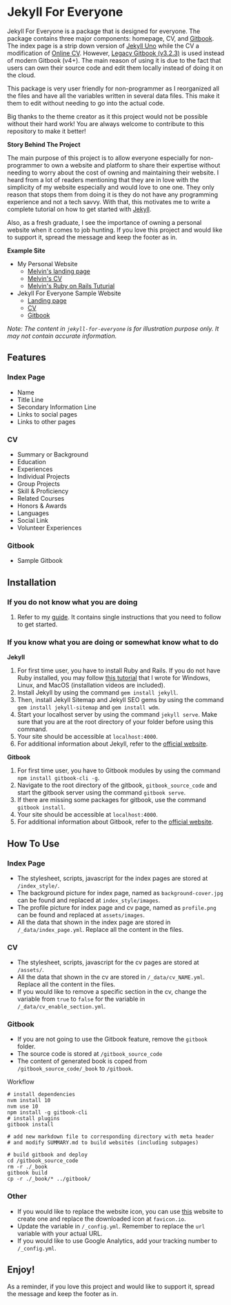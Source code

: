 # Jekyll For Everyone

Jekyll For Everyone is a package that is designed for everyone. The package contains three major components: homepage, CV, and [Gitbook](http://www.gitbook.com). The index page is a strip down version of [Jekyll Uno](https://github.com/joshgerdes/jekyll-uno) while the CV a modification of [Online CV](https://github.com/sharu725/online-cv). However, [Legacy Gitbook (v3.2.3)](https://github.com/GitbookIO/gitbook) is used instead of modern Gitbook (v4+). The main reason of using it is due to the fact that users can own their source code and edit them locally instead of doing it on the cloud. 

This package is very user friendly for non-programmer as I reorganized all the files and have all the variables written in several data files. This make it them to edit without needing to go into the actual code. 

Big thanks to the theme creator as it this project would not be possible without their hard work! You are always welcome to contribute to this repository to make it better!

**Story Behind The Project**

The main purpose of this project is to allow everyone especially for non-programmer to own a website and platform to share their expertise without needing to worry about the cost of owning and maintaining their website. I heard from a lot of readers mentioning that they are in love with the simplicity of my website especially and would love to one one. They only reason that stops them from doing it is they do not have any programming experience and not a tech savvy. With that, this motivates me to write a complete tutorial on how to get started with [Jekyll](http://melvinchng.github.io/jekyll). 

Also, as a fresh graduate, I see the importance of owning a personal website when it comes to job hunting. If you love this project and would like to support it, spread the message and keep the footer as in. 

**Example Site**
- My Personal Website
  - [Melvin's landing page](https://melvinchng.github.io)
  - [Melvin's CV](https://melvinchng.github.io/cv)
  - [Melvin's Ruby on Rails Tuturial](https://melvinchng.github.io/rails)
- Jekyll For Everyone Sample Website
  - [Landing page](https://jekyll-for-everyone.github.io)
  - [CV](https://jekyll-for-everyone.github.io/cv)
  - [Gitbook](https://melvinchng.github.io/gitbook)

_Note: The content in `jekyll-for-everyone` is for illustration purpose only. It may not contain accurate information._

## Features
### Index Page
- Name
- Title Line
- Secondary Information Line
- Links to social pages
- Links to other pages
### CV
- Summary or Background
- Education
- Experiences
- Individual Projects
- Group Projects
- Skill & Proficiency
- Related Courses
- Honors & Awards
- Languages
- Social Link
- Volunteer Experiences
### Gitbook
- Sample Gitbook

## Installation
### If you do not know what you are doing
1. Refer to my [guide](http://melvinchng.github.io/jekyll). It contains single instructions that you need to follow to get started.
### If you know what you are doing or somewhat know what to do
**Jekyll**
1. For first time user, you have to install Ruby and Rails. If you do not have Ruby installed, you may follow [this tutorial](http://melvinchng.github.io/rails/RubyOnRailsInstallation.html) that I wrote for Windows, Linux, and MacOS (installation videos are included).
2. Install Jekyll by using the command `gem install jekyll`.
3. Then, install Jekyll Sitemap and Jekyll SEO gems by using the command `gem install jekyll-sitemap` and `gem install wdm`.
4. Start your localhost server by using the command `jekyll serve`. Make sure that you are at the root directory of your folder before using this command.
5. Your site should be accessible at `localhost:4000`.
6. For additional information about Jekyll, refer to the [official website](http://jekyllrb.com/). 

**Gitbook**
1. For first time user, you have to Gitbook modules by using the command `npm install gitbook-cli -g`.
2. Navigate to the root directory of the gitbook, `gitbook_source_code` and start the gitbook server using the command `gitbook serve`. 
3. If there are missing some packages for gitbook, use the command `gitbook install`.
4. Your site should be accessible at `localhost:4000`.
5. For additional information about Gitbook, refer to the [official website](https://github.com/GitbookIO/gitbook). 

## How To Use
### Index Page
- The stylesheet, scripts, javascript for the index pages are stored at `/index_style/`.
- The background picture for index page, named as `background-cover.jpg` can be found and replaced at `index_style/images`.
- The profile picture for index page and cv page, named as `profile.png` can be found and replaced at `assets/images`.
- All the data that shown in the index page are stored in `/_data/index_page.yml`. Replace all the content in the files.

### CV
- The stylesheet, scripts, javascript for the cv pages are stored at `/assets/`.
- All the data that shown in the cv are stored in `/_data/cv_NAME.yml`. Replace all the content in the files.
- If you would like to remove a specific section in the cv, change the variable from `true` to `false` for the variable in `/_data/cv_enable_section.yml`.

### Gitbook
- If you are not going to use the Gitbook feature, remove the `gitbook` folder.
- The source code is stored at `/gitbook_source_code`
- The content of generated book is coped from `/gitbook_source_code/_book` to `/gitbook`.

Workflow
```shell
# install dependencies
nvm install 10
nvm use 10
npm install -g gitbook-cli
# install plugins
gitbook install 

# add new markdown file to corresponding directory with meta header
# and modify SUMMARY.md to build websites (including subpages)

# build gitbook and deploy
cd /gitbook_source_code
rm -r ./_book
gitbook build
cp -r ./_book/* ../gitbook/ 
```


### Other
- If you would like to replace the website icon, you can use [this](https://favicon.io/) website to create one and replace the downloaded icon at `favicon.io`.
- Update the variable in `/_config.yml`. Remember to replace the `url` variable with your actual URL.
- If you would like to use Google Analytics, add your tracking number to `/_config.yml`.

## Enjoy!

As a reminder, if you love this project and would like to support it, spread the message and keep the footer as in. 
